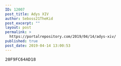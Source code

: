```yaml
---
ID: 12007
post_title: Adys XIV
author: Seboss21TheKid
post_excerpt: ""
layout: post
permalink: >
  https://portalrepository.com/2019/04/14/adys-xiv/
published: true
post_date: 2019-04-14 13:00:53
---
```

<pre>20F9FC64AD18</pre>